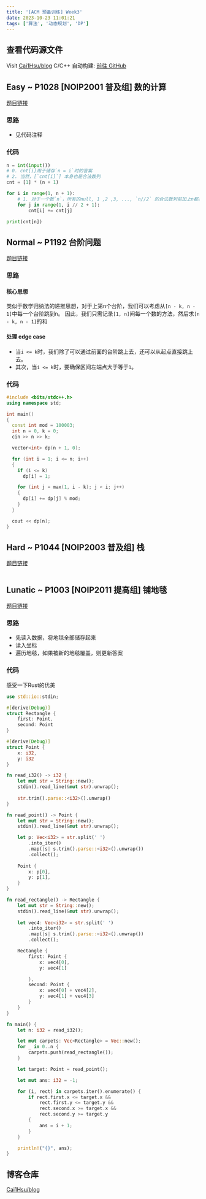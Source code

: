 ```yaml
---
title: '[ACM 预备训练] Week3'
date: 2023-10-23 11:01:21
tags: ['算法', '动态规划', 'DP']
---
```


## 查看代码源文件
Visit [Cai1Hsu/blog](https://github.com/Cai1Hsu/blog/tree/master/acm/acm-3)
C/C++ 自动构建: [前往 GitHub](https://github.com/Cai1Hsu/blog/actions/workflows/build.yml)

## Easy ~ P1028 [NOIP2001 普及组] 数的计算
[题目链接](https://www.luogu.com.cn/problem/P1028)

### 思路
- 见代码注释

### 代码
```Python
n = int(input())
# 0. cnt[i]用于储存`n = i`时的答案
# 2. 当然，[`cnt[i]`] 本身也是合法数列
cnt = [1] * (n + 1)

for i in range(1, n + 1):
    # 1. 对于一个数`n`，所有的null, 1 ,2 ,3, ..., `n//2` 的合法数列前加上n都是合法数列
    for j in range(1, i // 2 + 1):
        cnt[i] += cnt[j]

print(cnt[n])
```

## Normal ~ P1192 台阶问题
[题目链接](https://www.luogu.com.cn/problem/P1192)

### 思路
#### 核心思想
类似于数学归纳法的递推思想，对于上第n个台阶，我们可以考虑从`[n - k, n - 1]`中每一个台阶跳到n。
因此，我们只需记录`[1, n]`间每一个数的方法，然后求`[n - k, n - 1]`的和
#### 处理 edge case
- 当`i <= k`时，我们除了可以通过前面的台阶跳上去，还可以从起点直接跳上去。
- 其次，当`i <= k`时，要确保区间左端点大于等于`1`。

### 代码
```Cpp
#include <bits/stdc++.h>
using namespace std;

int main()
{
  const int mod = 100003;
  int n = 0, k = 0;
  cin >> n >> k;

  vector<int> dp(n + 1, 0);

  for (int i = 1; i <= n; i++)
  {
    if (i <= k)
      dp[i] = 1;

    for (int j = max(1, i - k); j < i; j++)
    {
      dp[i] += dp[j] % mod;
    }
  }

  cout << dp[n];
}
```
## Hard ~ P1044 [NOIP2003 普及组] 栈
[题目链接](https://www.luogu.com.cn/problem/P1044)
```Csharp

```
## Lunatic ~ P1003 [NOIP2011 提高组] 铺地毯
[题目链接](https://www.luogu.com.cn/problem/P1003)
### 思路
- 先读入数据，将地毯全部储存起来
- 读入坐标
- 遍历地毯，如果被新的地毯覆盖，则更新答案

### 代码
感受一下Rust的优美
```Rust
use std::io::stdin;

#[derive(Debug)]
struct Rectangle {
    first: Point,
    second: Point
}

#[derive(Debug)]
struct Point {
    x: i32,
    y: i32
}

fn read_i32() -> i32 {
    let mut str = String::new();
    stdin().read_line(&mut str).unwrap();
    
    str.trim().parse::<i32>().unwrap()
}

fn read_point() -> Point {
    let mut str = String::new();
    stdin().read_line(&mut str).unwrap();

    let p: Vec<i32> = str.split(' ')
        .into_iter()
        .map(|s| s.trim().parse::<i32>().unwrap())
        .collect();
        
    Point {
        x: p[0],
        y: p[1],
    }
}

fn read_rectangle() -> Rectangle {
    let mut str = String::new();
    stdin().read_line(&mut str).unwrap();
    
    let vec4: Vec<i32> = str.split(' ')
        .into_iter()
        .map(|s| s.trim().parse::<i32>().unwrap())
        .collect();

    Rectangle { 
        first: Point {
            x: vec4[0], 
            y: vec4[1]

        },
        second: Point {
            x: vec4[0] + vec4[2],
            y: vec4[1] + vec4[3]
        }
    }
}

fn main() {
    let n: i32 = read_i32();

    let mut carpets: Vec<Rectangle> = Vec::new(); 
    for _ in 0..n {
        carpets.push(read_rectangle());
    }

    let target: Point = read_point();

    let mut ans: i32 = -1;

    for (i, rect) in carpets.iter().enumerate() {
        if rect.first.x <= target.x && 
            rect.first.y <= target.y && 
            rect.second.x >= target.x &&
            rect.second.y >= target.y
        {
            ans = i + 1; 
        }
    }

    println!("{}", ans);
}
```
## 博客仓库
[Cai1Hsu/blog](https://github.com/Cai1Hsu/blog)

